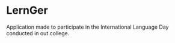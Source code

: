 # LernGer
Application made to participate in the International Language Day conducted in out college.
